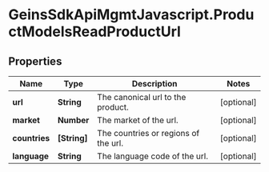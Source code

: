 # GeinsSdkApiMgmtJavascript.ProductModelsReadProductUrl

## Properties

Name | Type | Description | Notes
------------ | ------------- | ------------- | -------------
**url** | **String** | The canonical url to the product. | [optional] 
**market** | **Number** | The market of the url. | [optional] 
**countries** | **[String]** | The countries or regions of the url. | [optional] 
**language** | **String** | The language code of the url. | [optional] 


